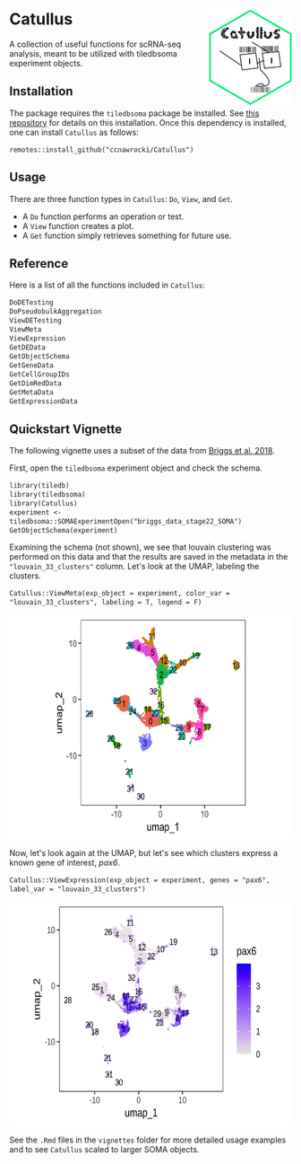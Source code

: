 # Catullus <img src='Catullus_sticker_v1.png' align="right" height="170" /></a>
A collection of useful functions for scRNA-seq analysis, meant to be utilized with tiledbsoma experiment objects.

## Installation
The package requires the `tiledbsoma` package be installed. See [this repository](https://github.com/single-cell-data/TileDB-SOMA/tree/main/apis/r) for details on this installation. Once this dependency is installed, one can install `Catullus` as follows: 
```
remotes::install_github("ccnawrocki/Catullus")
```

## Usage
There are three function types in `Catullus`: `Do`, `View`, and `Get`. 
- A `Do` function performs an operation or test.
- A `View` function creates a plot.
- A `Get` function simply retrieves something for future use.

## Reference
Here is a list of all the functions included in `Catullus`:
```
DoDETesting
DoPseudobulkAggregation
ViewDETesting
ViewMeta
ViewExpression
GetDEData
GetObjectSchema
GetGeneData
GetCellGroupIDs
GetDimRedData
GetMetaData
GetExpressionData
```

## Quickstart Vignette
The following vignette uses a subset of the data from [Briggs et al. 2018](https://pubmed.ncbi.nlm.nih.gov/29700227/).

First, open the `tiledbsoma` experiment object and check the schema. 
```
library(tiledb)
library(tiledbsoma)
library(Catullus)
experiment <- tiledbsoma::SOMAExperimentOpen("briggs_data_stage22_SOMA")
GetObjectSchema(experiment)
```

Examining the schema (not shown), we see that louvain clustering was performed on this data and that the results are saved in the metadata in the `"louvain_33_clusters"` column. Let's look at the UMAP, labeling the clusters. 
```
Catullus::ViewMeta(exp_object = experiment, color_var = "louvain_33_clusters", labeling = T, legend = F)
```
<img src='vignettes/ViewMeta_plot_example.png' height=400 width=700/></a>

Now, let's look again at the UMAP, but let's see which clusters express a known gene of interest, *pax6*.
```
Catullus::ViewExpression(exp_object = experiment, genes = "pax6", label_var = "louvain_33_clusters")
```
<img src='vignettes/ViewExpression_plot_example.png' height=400 width=700/></a>

See the `.Rmd` files in the `vignettes` folder for more detailed usage examples and to see `Catullus` scaled to larger SOMA objects.  
